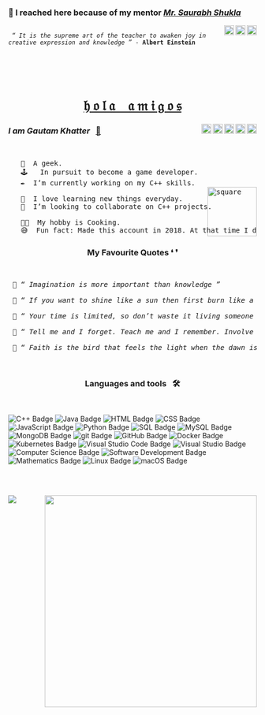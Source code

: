 

### 🔸 I reached here because of my mentor <a href="https://www.mysirg.com/"><I>Mr. Saurabh Shukla</I>

<a href="https://twitter.com/sshukla_manit">
<img align="right" alt="MySirg" width="20px" src="https://raw.githubusercontent.com/peterthehan/peterthehan/master/assets/twitter.svg" />
<a href="https://www.youtube.com/user/saurabhexponent1">
<img align="right" alt="MySirg" width="20px" src="https://raw.githubusercontent.com/peterthehan/peterthehan/master/assets/youtube.svg" />
<a href="https://www.facebook.com/mysirg/">
<img align="right" alt="MySirg" width="20px" src="https://raw.githubusercontent.com/peterthehan/peterthehan/master/assets/facebook.svg" />
</a>
 
<code>
 <i>“ It is the supreme art of the teacher to awaken joy in creative expression and knowledge ”</i> - <b>Albert Einstein</b>
</code>

<br><br><br>
 
 <h1 align="center"> <a href="https://www.quora.com/What-does-%E2%80%9CHola-amigos%E2%80%9D-mean-1"> &hfr; &ofr; &lfr; &afr; &nbsp;&nbsp; &afr; &mfr; &ifr; &gfr; &ofr; &sfr;</a></h1>

<a href="https://discord.gg/PZQngqcUz8">
<img align="right" alt="Gautam Khatter's discord" width="20px" src="https://raw.githubusercontent.com/peterthehan/peterthehan/master/assets/discord.svg" />
<a href="https://www.linkedin.com/in/gautamkhatter7">
<img align="right" alt="Gautam Khatter's LinkedIn" width="20px" src="https://raw.githubusercontent.com/peterthehan/peterthehan/master/assets/linkedin.svg" />
<a href="https://www.youtube.com/channel/UCY9Rc7oBWZZXExtgJcsQluA">
<img align="right" alt="Gautam Khatter's youtube" width="20px" src="https://raw.githubusercontent.com/peterthehan/peterthehan/master/assets/youtube.svg" />
<a href="https://twitter.com/GautamKhatter7">
<img align="right" alt="Gautam Khatter | Twitter" width="20px" src="https://raw.githubusercontent.com/peterthehan/peterthehan/master/assets/twitter.svg" />
<a href="https://www.facebook.com/khattergautam7">
<img align="right" alt="Gautam Khatter's Facebook" width="20px" src="https://raw.githubusercontent.com/peterthehan/peterthehan/master/assets/facebook.svg" />

</a>


<h3><I><b>I am Gautam Khatter</I> &nbsp; <a href="https://codeforces.com/profile/luffy.07">👑</b></a></h3>
<br>

<pre>
   🎃  A geek.
   🕹   In pursuit to become a game developer.
   ✒️  I’m currently working on my C++ skills.
   <img src="https://media.giphy.com/media/zJ3V6Ot51H8Y0/giphy.gif" align="right" width="100px" alt="square"></a>
   🌱  I love learning new things everyday.
   🌼  I’m looking to collaborate on C++ projects.
   
   👨‍🍳  My hobby is Cooking.
   😅  Fun fact: Made this account in 2018. At that time I didn't even knew what GitHub was.
</pre>

<h3 align="center"> My Favourite Quotes  ❛ ❜</h3>
<br>

<pre>
 🔸 <i>“ Imagination is more important than knowledge ”</i>                                 - <b>Albert Einstien</b>
 
 🔸 <i>“ If you want to shine like a sun then first burn like a sun  ”</i>                  - <b>A.P.J Abdul Kalam</b>

 🔸 <i>“ Your time is limited, so don’t waste it living someone else’s life. ” </i>         - <b>Steve Jobs</b>
 
 🔸 <i>“ Tell me and I forget. Teach me and I remember. Involve me and I learn ” </i>       - <b>Benjamin Franklin</b>
 
 🔸 <i>“ Faith is the bird that feels the light when the dawn is still dark ” </i>          - <b>Rabindranath Tagore</b>
</pre>

<br>

<h3 align="center"> Languages and tools   &nbsp;  🛠 </h3>
<br>

![C++ Badge](https://img.shields.io/badge/-C++-00599C?style=flat-square&logo=c%2B%2B&logoColor=white&color=00599C)
![Java Badge](https://img.shields.io/badge/-Java-F7DF1E?style=flat-square&logo=Java&logoColor=000&color=F7DF1E)
![HTML Badge](https://img.shields.io/badge/-HTML-E34F26?style=flat-square&logo=HTML5&logoColor=white&color=E34F26)
![CSS Badge](https://img.shields.io/badge/-CSS-1572B6?style=flat-square&logo=CSS3&logoColor=white&color=1572B6)
![JavaScript Badge](https://img.shields.io/badge/-JavaScript-F7DF1E?style=flat-square&logo=JavaScript&logoColor=000&color=F7DF1E)
![Python Badge](https://img.shields.io/badge/-Python-F7DF1E?style=flat-square&logo=Python&logoColor=000&color=F7DF1E)
![SQL Badge](https://img.shields.io/badge/-SQL-609540?style=flat-square&logo=elastic%20stack&logoColor=white&color=4479A1)
![MySQL Badge](https://img.shields.io/badge/-MySQL-4479A1?style=flat-square&logo=MySQL&logoColor=white&color=4479A1)
![MongoDB Badge](https://img.shields.io/badge/-MongoDB-47A248?style=flat-square&logo=MongoDB&logoColor=white&color=47A248)
![git Badge](https://img.shields.io/badge/-git-F05032?style=flat-square&logo=git&logoColor=white&color=F05032)
![GitHub Badge](https://img.shields.io/badge/-GitHub-181717?style=flat-square&logo=GitHub&logoColor=white&color=181717)
![Docker Badge](https://img.shields.io/badge/-Docker-2496ED?style=flat-square&logo=Docker&logoColor=white&color=2496ED)
![Kubernetes Badge](https://img.shields.io/badge/-Kubernetes-181717?style=flat-square&logo=Kubernetes&logoColor=000&color=fbc157)
![Visual Studio Code Badge](https://img.shields.io/badge/-VSCode-FF9800?style=flat-square&logo=VisualStudioCode%20text&logoColor=white&color=7b18a2)
![Visual Studio Badge](https://img.shields.io/badge/-VisualStudio-FCC624?style=flat-square&logo=VisualStudio&logoColor=000&color=F05032)
![Computer Science Badge](https://img.shields.io/badge/-Computer%20Science-7b18a2?style=flat-square&logo=smartthings&logoColor=white&color=7b18a2)
![Software Development Badge](https://img.shields.io/badge/-Software%20Development-fbc157?style=flat-square&logo=webpack&logoColor=000&color=fbc157)
![Mathematics Badge](https://img.shields.io/badge/-Mathematics-f73e3e?style=flat-square&logo=mathworks&logoColor=white&color=f73e3e)
![Linux Badge](https://img.shields.io/badge/-Linux-FCC624?style=flat-square&logo=Linux&logoColor=000&color=FCC624)
![macOS Badge](https://img.shields.io/badge/-macOS-000?style=flat-square&logo=Apple&logoColor=white&color=000)

<br><br>

<img src = "https://github-readme-stats.vercel.app/api?username=gautam-07&&show_icons=true&title_color=e21c34&icon_color=e21c34&text_color=ffffff&bg_color=000000" align="right" width="430px">
<img src="https://github-readme-stats.vercel.app/api/top-langs/?username=gautam-07&layout=compact&count_private=true&show_icons=True&title_color=e21c34&text_color=ffffff&bg_color=000000" align="left">







